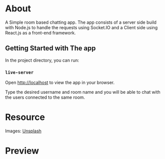 # About
A Simple room based chatting app. The app consists of a server side build with Node.js to handle the requests using Socket.IO and a Client side using React.js as a front-end framework.


## Getting Started with The app

In the project directory, you can run:

### `live-server`

Open [http://localhost](http://localhost:8080) to view the app in your browser.

Type the desired username and room name and you will be able to chat with the users connected to the same room.

# Resource

Images: [Unsplash](https://unsplash.com)

# Preview
